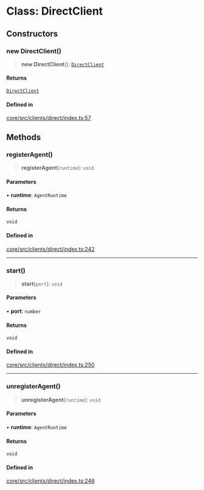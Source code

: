 # Class: DirectClient

## Constructors

### new DirectClient()

> **new DirectClient**(): [`DirectClient`](DirectClient.md)

#### Returns

[`DirectClient`](DirectClient.md)

#### Defined in

[core/src/clients/direct/index.ts:57](https://github.com/ai16z/eliza/blob/04630632db51d7d3c06f5bec41e6fb1423e43340/core/src/clients/direct/index.ts#L57)

## Methods

### registerAgent()

> **registerAgent**(`runtime`): `void`

#### Parameters

• **runtime**: `AgentRuntime`

#### Returns

`void`

#### Defined in

[core/src/clients/direct/index.ts:242](https://github.com/ai16z/eliza/blob/04630632db51d7d3c06f5bec41e6fb1423e43340/core/src/clients/direct/index.ts#L242)

***

### start()

> **start**(`port`): `void`

#### Parameters

• **port**: `number`

#### Returns

`void`

#### Defined in

[core/src/clients/direct/index.ts:250](https://github.com/ai16z/eliza/blob/04630632db51d7d3c06f5bec41e6fb1423e43340/core/src/clients/direct/index.ts#L250)

***

### unregisterAgent()

> **unregisterAgent**(`runtime`): `void`

#### Parameters

• **runtime**: `AgentRuntime`

#### Returns

`void`

#### Defined in

[core/src/clients/direct/index.ts:246](https://github.com/ai16z/eliza/blob/04630632db51d7d3c06f5bec41e6fb1423e43340/core/src/clients/direct/index.ts#L246)

